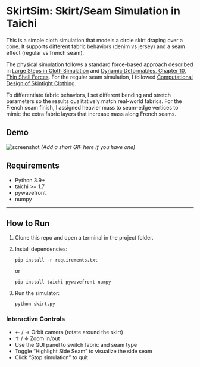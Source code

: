 # SkirtSim: Skirt/Seam Simulation in Taichi


This is a simple cloth simulation that models a circle skirt draping over a cone. It supports different fabric behaviors (denim vs jersey) and a seam effect (regular vs french seam).

The physical simulation follows a standard force-based approach described in [Large Steps in Cloth Simulation](https://dl.acm.org/doi/10.1145/280814.280821) and [Dynamic Deformables, Chapter 10, Thin Shell Forces](https://www.tkim.graphics/DYNAMIC_DEFORMABLES/DynamicDeformables.pdf). For the regular seam simulation, I followed [Computational Design of Skintight Clothing](https://www.researchgate.net/publication/343616934_Computational_design_of_skintight_clothing).

To differentiate fabric behaviors, I set different bending and stretch parameters so the results qualitatively match real-world fabrics. For the French seam finish, I assigned heavier mass to seam-edge vertices to mimic the extra fabric layers that increase mass along French seams.

## Demo
![screenshot](media/screenshot.png)
*(Add a short GIF here if you have one)*

## Requirements
- Python 3.9+
- taichi >= 1.7
- pywavefront
- numpy

---
## How to Run

1. Clone this repo and open a terminal in the project folder.

2. Install dependencies:
    ```
    pip install -r requirements.txt
    ```
    or
    ```
    pip install taichi pywavefront numpy
    ```

3.  Run the simulator:
    ```
    python skirt.py
    ```
### Interactive Controls
- ← / → Orbit camera (rotate around the skirt)
- ↑ / ↓ Zoom in/out
- Use the GUI panel to switch fabric and seam type
- Toggle “Highlight Side Seam” to visualize the side seam
- Click “Stop simulation” to quit

